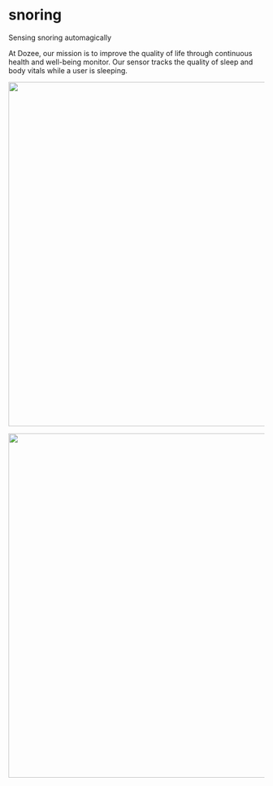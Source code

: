# snoring
Sensing snoring automagically

At Dozee, our mission is to improve the quality of life through continuous health and well-being monitor. Our sensor tracks the quality of sleep and body vitals while a user is sleeping.

<p align="center">
  <img src="https://user-images.githubusercontent.com/30309761/28403582-f2f20c48-6d42-11e7-8c76-621508bb4389.png" width="1366" height="677"/>
</p>

<p align="center">
  <img src="https://user-images.githubusercontent.com/30309761/28403581-f2f22c6e-6d42-11e7-9b7f-c1492b358275.png" width="1366" height="677"/>
</p>
